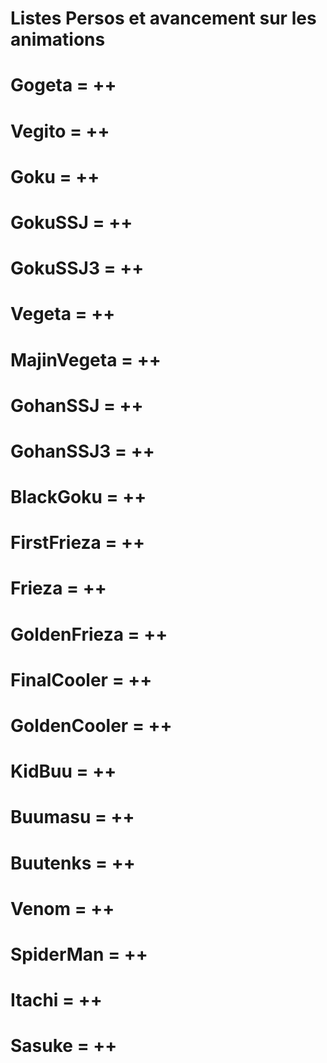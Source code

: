 # Listes Persos et avancement sur les animations
# Gogeta = ++
# Vegito = ++

# Goku = ++
# GokuSSJ = ++
# GokuSSJ3 = ++

# Vegeta = ++
# MajinVegeta = ++

# GohanSSJ = ++
# GohanSSJ3 = ++

# BlackGoku = ++

# FirstFrieza = ++
# Frieza = ++
# GoldenFrieza = ++

# FinalCooler = ++
# GoldenCooler = ++

# KidBuu = ++
# Buumasu = ++
# Buutenks = ++

# Venom = ++
# SpiderMan = ++
# Itachi = ++
# Sasuke = ++
